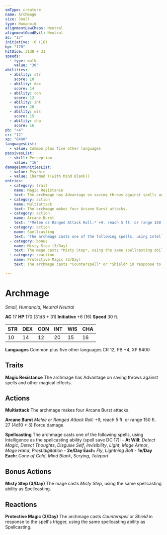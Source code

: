 ```yaml
---
smType: creature
name: Archmage
size: Small
type: Humanoid
alignmentLawChaos: Neutral
alignmentGoodEvil: Neutral
ac: "17"
initiative: +6 (16)
hp: "170"
hitDice: 31d8 + 31
speeds:
  - type: walk
    value: "30"
abilities:
  - ability: str
    score: 10
  - ability: dex
    score: 14
  - ability: con
    score: 12
  - ability: int
    score: 20
  - ability: wis
    score: 15
  - ability: cha
    score: 16
pb: "+4"
cr: "12"
xp: "8400"
languagesList:
  - value: Common plus five other languages
passivesList:
  - skill: Perception
    value: "16"
damageImmunitiesList:
  - value: Psychic
  - value: Charmed ((with Mind Blank))
entries:
  - category: trait
    name: Magic Resistance
    text: The archmage has Advantage on saving throws against spells and other magical effects.
  - category: action
    name: Multiattack
    text: The archmage makes four Arcane Burst attacks.
  - category: action
    name: Arcane Burst
    text: "*Melee or Ranged Attack Roll:* +9, reach 5 ft. or range 150 ft. 27 (4d10 + 5) Force damage."
  - category: action
    name: Spellcasting
    text: "The archmage casts one of the following spells, using Intelligence as the spellcasting ability (spell save DC 17): - **At Will:** *Detect Magic*, *Detect Thoughts*, *Disguise Self*, *Invisibility*, *Light*, *Mage Armor*, *Mage Hand*, *Prestidigitation* - **2e/Day Each:** *Fly*, *Lightning Bolt* - **1e/Day Each:** *Cone of Cold*, *Mind Blank*, *Scrying*, *Teleport*"
  - category: bonus
    name: Misty Step (3/Day)
    text: The mage casts *Misty Step*, using the same spellcasting ability as Spellcasting.
  - category: reaction
    name: Protective Magic (3/Day)
    text: The archmage casts *Counterspell* or *Shield* in response to the spell's trigger, using the same spellcasting ability as Spellcasting.

---
```


# Archmage
*Small, Humanoid, Neutral Neutral*

**AC** 17
**HP** 170 (31d8 + 31)
**Initiative** +6 (16)
**Speed** 30 ft.

| STR | DEX | CON | INT | WIS | CHA |
| --- | --- | --- | --- | --- | --- |
| 10 | 14 | 12 | 20 | 15 | 16 |

**Languages** Common plus five other languages
CR 12, PB +4, XP 8400

## Traits

**Magic Resistance**
The archmage has Advantage on saving throws against spells and other magical effects.

## Actions

**Multiattack**
The archmage makes four Arcane Burst attacks.

**Arcane Burst**
*Melee or Ranged Attack Roll:* +9, reach 5 ft. or range 150 ft. 27 (4d10 + 5) Force damage.

**Spellcasting**
The archmage casts one of the following spells, using Intelligence as the spellcasting ability (spell save DC 17): - **At Will:** *Detect Magic*, *Detect Thoughts*, *Disguise Self*, *Invisibility*, *Light*, *Mage Armor*, *Mage Hand*, *Prestidigitation* - **2e/Day Each:** *Fly*, *Lightning Bolt* - **1e/Day Each:** *Cone of Cold*, *Mind Blank*, *Scrying*, *Teleport*

## Bonus Actions

**Misty Step (3/Day)**
The mage casts *Misty Step*, using the same spellcasting ability as Spellcasting.

## Reactions

**Protective Magic (3/Day)**
The archmage casts *Counterspell* or *Shield* in response to the spell's trigger, using the same spellcasting ability as Spellcasting.
